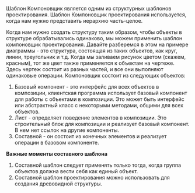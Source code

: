 Шаблон Компоновщик является одним из структурных шаблонов проектирования. Шаблон Компоновщик проектирования используется, когда нам нужно представить иерархию часть-целое.

Когда нам нужно создать структуру таким образом, чтобы объекты в структуре обрабатывались одинаково, мы можем применить шаблон компоновщик проектирования. 
Давайте разберемся в этом на примере диаграммы - это структура, состоящая из таких объектов, как круг, линии, треугольник и т.д. Когда мы заливаем рисунок цветом (скажем, красным), тот же цвет также применяется к объектам на чертеже. 
Здесь чертеж состоит из разных частей, и все они выполняют одинаковые операции. Компоновщик состоит из следующих объектов:
1. Базовый компонент - это интерфейс для всех объектов в композиции, клиентская программа использует базовый компонент для работы с объектами в композиции. 
Это может быть интерфейс или абстрактный класс с некоторыми методами, общими для всех объектов.
2. Лист - определяет поведение элементов в композиции. Это строительный блок для композиции и реализует базовый компонент. В нем нет ссылок на другие компоненты.
3. Составной - он состоит из конечных элементов и реализует операции в базовом компоненте.


**Важные моменты составного шаблона**
1. Составной шаблон следует применять только тогда, когда группа объектов должна вести себя как единый объект.
2. Составной шаблон проектирования можно использовать для создания древовидной структуры.
